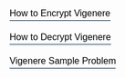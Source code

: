 <html>
  <head>
    <title>Title of the document</title>
    <style>
      .modal {
        display: none;
        position: fixed;
        z-index: 8;
        left: 0;
        top: 0;
        width: 100%;
        height: 100%;
        overflow: auto;
        background-color: rgb(0, 0, 0);
        background-color: rgba(0, 0, 0, 0.4);
      }
      p {
        color: black;
      }
      .modal-content {
        margin: 50px auto;
        border: 1px solid #999;
        width: 60%;
      }
      h2,
      p {
        margin: 0 0 20px;
        font-weight: 400;
        color: black;
      }
      span {
        color: #9E79AB;
        display: block;
        padding: 0 0 5px;
      }
      form {
        padding: 25px;
        margin: 25px;
        box-shadow: 0 2px 5px #f5f5f5;
        background: #eee;
      }
      input,
      textarea {
        width: 90%;
        padding: 10px;
        margin-bottom: 20px;
        border: 1px solid #1c87c9;
        outline: none;
      }
      .contact-form button {
        width: 100%;
        padding: 10px;
        border: none;
        background: #1c87c9;
        font-size: 16px;
        font-weight: 400;
        color: #fff;
      }
      button:hover {
        background: #2371a0;
      }
      .close {
        color: #aaa;
        float: right;
        font-size: 28px;
        font-weight: bold;
      }
      .close:hover,
      .close:focus {
        color: black;
        text-decoration: none;
        cursor: pointer;
      }
      button.button {
        background: none;
        border-top: none;
        outline: none;
        border-right: none;
        border-left: none;
        border-bottom: #02274a 1px solid;
        padding: 0 0 3px 0;
        font-size: 16px;
        cursor: pointer;
      }
      button.button:hover {
        border-bottom: #a99567 1px solid;
        color: #a99567;
      }
    </style>
  </head>
  <body>
    <p>
      <button class="button" data-modal="modalOne">How to Encrypt Vigenere</button>
    </p>
    <p>
      <button class="button" data-modal="modalTwo">How to Decrypt Vigenere</button>
    </p>
    <p>
      <button class="button" data-modal="modalThree">Vigenere Sample Problem</button>
    </p>
    <div id="modalOne" class="modal">
      <div class="modal-content">
        <div style="color: black" class="contact-form">
          <a class="close">&times;</a>
          <form action="/">
            <h2>How to Encrypt Vigenere</h2>
            <p style="color: black">
            The Vigenère cipher uses a 26×26 table with A to Z as the row heading and column heading This table is usually referred to as the Vigenère Tableau, Vigenère Table or Vigenère Square. We shall use Vigenère Table. The first row of this table has the 26 English letters. Starting with the second row, each row has the letters shifted to the left one position in a cyclic way. For example, when B is shifted to the first position on the second row, the letter A moves to the end.
            </p>
            <p style="color: black">
            In addition to the plaintext, the Vigenère cipher also requires a keyword, which is repeated so that the total length is equal to that of the plaintext. For example, suppose the plaintext is MICHIGAN TECHNOLOGICAL UNIVERSITY and the keyword is HOUGHTON. Then, the keyword must be repeated as follows:
            </p>
            <p style="color: black">
            MICHIGAN TECHNOLOGICAL UNIVERSITY
            </p> 
            <p style="color: black">
            HOUGHTON HOUGHTONHOUGH TONHOUGNTO
            </p>
            <p style="color: black">
            We follow the tradition by removing all spaces and punctuation, converting all letters to upper case, and dividing the result into 5-letter blocks. As a result, the above plaintext and keyword become the following:
            </p>
            <p style="color: black">
            MICHI GANTE CHNOL OGICA LUNIV ERSIT Y
            </p>
            <p style="color: black">
            HOUGH TONHO UGHTO NHOUG HTONH OUGHT O
            </p>
            <p style="color: black">
            To encrypt, pick a letter in the plaintext and its corresponding letter in the keyword, use the keyword letter and the plaintext letter as the row index and column index, respectively, and the entry at the row-column intersection is the letter in the ciphertext. For example, the first letter in the plaintext is M and its corresponding keyword letter is H. This means that the row of H and the column of M are used, and the entry T at the intersection is the encrypted result.
            </p>
            <p style="color: black">
            Repeating this process until all plaintext letters are processed, the ciphertext is TWWNPZOA ASWNUHZBNWWGS NBVCSLYPMM. The following has the plaintext, repeated keyword and ciphertext aligned together.
            </p>
            <p style="color: black">MICHI GANTE CHNOL OGICA LUNIV ERSIT Y</p>
            <p style="color: black">HOUGH TONHO UGHTO NHOUG HTONH OUGHT O</p>
            <p style="color: black">TWWNP ZOAAS WNUHZ BNWWG SNBVC SLYPM M</p>
          </form>
        </div>
      </div>
    </div>
    <div id="modalTwo" class="modal">
      <div class="modal-content">
        <div style="color: black" class="contact-form">
          <span class="close">&times;</span>
          <form action="/">
            <h2>How to Decrypt Vigenere</h2>
            <p style="color: black">To decrypt, pick a letter in the ciphertext and its corresponding letter in the keyword, use the keyword letter to find the corresponding row, and the letter heading of the column that contains the ciphertext letter is the needed plaintext letter. For example, to decrypt the first letter T in the ciphertext, we find the corresponding letter H in the keyword. Then, the row of H is used to find the corresponding letter T and the column that contains T provides the plaintext letter M (see the above figures). Consider the fifth letter P in the ciphertext. This letter corresponds to the keyword letter H and row H is used to find P. Since P is on column I, the corresponding plaintext letter is I.</p>
          </form>
        </div>
      </div>
    </div>
    <div id="modalThree" class="modal">
      <div class="modal-content">
        <div style="color: black" class="contact-form">
          <span class="close">&times;</span>
          <form action="/">
            <h2>Vigenere Sample Problem</h2>
            <div style='transform: scale(0.65); position: relative; top: -100px;'>
  <h2 style="color: black;">Encrypt the sample text ALL IS WELL using the keyword CAKE!</h2><br>
  <p style="color: black;">Choose the best answer:</p><br>
  <hr />
  <div id='block-11' style='padding: 1px;'>
    <label for='option-11' style=' padding: 5px; font-size: 1.5rem; color: black;'>
      <input type='radio' name='option' value='CLVMUWPPN' id='option-11' style='transform: scale(1.6); margin-top: -2px;' />
      CLVMUWPPN</label>
    <span id='result-11'></span>
  </div>
  <hr />

  <div id='block-12' style='padding: 1px;'>
    <label for='option-12' style=' padding: 5px; font-size: 1.5rem; color: black;'>
      <input type='radio' name='option' value='ELAMUWPPQ' id='option-12' style='transform: scale(1.6); margin-top: -2px;' />
      ELAMUWPPQ</label>
    <span id='result-12'></span>
  </div>
  <hr />

  <div id='block-13' style='padding: 1px;'>
    <label for='option-13' style=' padding: 5px; font-size: 1.5rem; color: black;'>
      <input type='radio' name='option' value='CYVGUWCPE' id='option-13' style='transform: scale(1.6);  margin-top: -2px;' />
      CYVGUWCPE</label>
    <span id='result-13'></span>
  </div>
  <hr />

  <div id='block-14' style='padding: 1px;'>
    <label for='option-14' style=' padding: 5px; font-size: 1.5rem; color: black;'>
      <input type='radio' name='option' value='CLVWUWPWN' id='option-14' style='transform: scale(1.6); margin-top: -2px;' />
      CLVWUWPWN</label>
    <span id='result-14'></span>
  </div>
  <hr />
  <button type='button' onclick='displayAnswer1()' style='width: 100px; height: 40px; border-radius: 3px; background-color: lightblue; font-weight: 700;'>Submit</button>
</div>
<a id='showanswer1'></a>
          </form>
        </div>
      </div>
    </div>
    <script>
      let modalBtns = [...document.querySelectorAll(".button")];
      modalBtns.forEach(function (btn) {
        btn.onclick = function () {
          let modal = btn.getAttribute("data-modal");
          document.getElementById(modal).style.display = "block";
        };
      });
      let closeBtns = [...document.querySelectorAll(".close")];
      closeBtns.forEach(function (btn) {
        btn.onclick = function () {
          let modal = btn.closest(".modal");
          modal.style.display = "none";
        };
      });
      window.onclick = function (event) {
        if (event.target.className === "modal") {
          event.target.style.display = "none";
        }
      };
      //    The function evaluates the answer and displays result
  function displayAnswer1() {
    if (document.getElementById('option-11').checked) {
      document.getElementById('block-11').style.border = '3px solid limegreen'
      document.getElementById('result-11').style.color = 'limegreen'
      document.getElementById('result-11').innerHTML = 'Correct!'
    }
    if (document.getElementById('option-12').checked) {
      document.getElementById('block-12').style.border = '3px solid red'
      document.getElementById('result-12').style.color = 'red'
      document.getElementById('result-12').innerHTML = 'Incorrect!'
      showCorrectAnswer1()
    }
    if (document.getElementById('option-13').checked) {
      document.getElementById('block-13').style.border = '3px solid red'
      document.getElementById('result-13').style.color = 'red'
      document.getElementById('result-13').innerHTML = 'Incorrect!'
      showCorrectAnswer1()
    }
    if (document.getElementById('option-14').checked) {
      document.getElementById('block-14').style.border = '3px solid red'
      document.getElementById('result-14').style.color = 'red'
      document.getElementById('result-14').innerHTML = 'Incorrect!'
      showCorrectAnswer1()
    }
  }
  // the functon displays the link to the correct answer
  function showCorrectAnswer1() {
    let showAnswer1 = document.createElement('p')
    showAnswer1.innerHTML = 'Show Correct Answer'
    showAnswer1.style.position = 'relative'
    showAnswer1.style.top = '-180px'
    showAnswer1.style.fontSize = '1.75rem'
    document.getElementById('showanswer1').appendChild(showAnswer1)
    showAnswer1.addEventListener('click', () => {
      document.getElementById('block-11').style.border = '3px solid limegreen'
      document.getElementById('result-11').style.color = 'limegreen'
      document.getElementById('result-11').innerHTML = 'Correct!'
      document.getElementById('showanswer1').removeChild(showAnswer1)
    })
  }
    </script>
  </body>
</html>